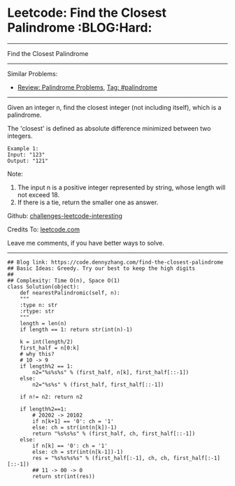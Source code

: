 
# Leetcode: Find the Closest Palindrome     :BLOG:Hard:

---

Find the Closest Palindrome  

---

Similar Problems:  

-   [Review: Palindrome Problems](https://code.dennyzhang.com/review-palindrome), [Tag: #palindrome](https://code.dennyzhang.com/tag/palindrome)

---

Given an integer n, find the closest integer (not including itself), which is a palindrome.  

The 'closest' is defined as absolute difference minimized between two integers.  

    Example 1:
    Input: "123"
    Output: "121"

Note:  

1.  The input n is a positive integer represented by string, whose length will not exceed 18.
2.  If there is a tie, return the smaller one as answer.

Github: [challenges-leetcode-interesting](https://github.com/DennyZhang/challenges-leetcode-interesting/tree/master/problems/find-the-closest-palindrome)  

Credits To: [leetcode.com](https://leetcode.com/problems/find-the-closest-palindrome/description/)  

Leave me comments, if you have better ways to solve.  

---

    ## Blog link: https://code.dennyzhang.com/find-the-closest-palindrome
    ## Basic Ideas: Greedy. Try our best to keep the high digits
    ##
    ## Complexity: Time O(n), Space O(1)
    class Solution(object):
        def nearestPalindromic(self, n):
    	"""
    	:type n: str
    	:rtype: str
    	"""
    	length = len(n)
    	if length == 1: return str(int(n)-1)
    
    	k = int(length/2)
    	first_half = n[0:k]
    	# why this?
    	# 10 -> 9
    	if length%2 == 1:
    	    n2="%s%s%s" % (first_half, n[k], first_half[::-1])
    	else:
    	    n2="%s%s" % (first_half, first_half[::-1])
    
    	if n!= n2: return n2
    
    	if length%2==1:
    	    # 20202 -> 20102
    	    if n[k+1] == '0': ch = '1'
    	    else: ch = str(int(n[k])-1)
    	    return "%s%s%s" % (first_half, ch, first_half[::-1])
    	else:
    	    if n[k] == '0': ch = '1'
    	    else: ch = str(int(n[k-1])-1)
    	    res = "%s%s%s%s" % (first_half[:-1], ch, ch, first_half[:-1][::-1])
    	    ## 11 -> 00 -> 0
    	    return str(int(res))

